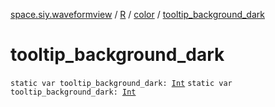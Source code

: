 [space.siy.waveformview](../../index.md) / [R](../index.md) / [color](index.md) / [tooltip_background_dark](./tooltip_background_dark.md)

# tooltip_background_dark

`static var tooltip_background_dark: `[`Int`](https://kotlinlang.org/api/latest/jvm/stdlib/kotlin/-int/index.html)
`static var tooltip_background_dark: `[`Int`](https://kotlinlang.org/api/latest/jvm/stdlib/kotlin/-int/index.html)